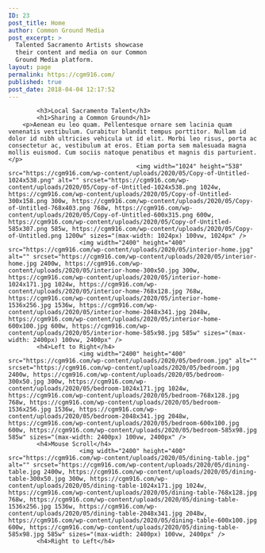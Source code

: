 ```yaml
---
ID: 23
post_title: Home
author: Common Ground Media
post_excerpt: >
  Talented Sacramento Artists showcase
  their content and media on our Common
  Ground Media platform.
layout: page
permalink: https://cgm916.com/
published: true
post_date: 2018-04-04 12:17:52
---
```

<!-- d751713988987e9331980363e24189ce -->		
			<h3>Local Sacramento Talent</h3>		
			<h1>Sharing a Common Ground</h1>		
		<p>Aenean eu leo quam. Pellentesque ornare sem lacinia quam venenatis vestibulum. Curabitur blandit tempus porttitor. Nullam id dolor id nibh ultricies vehicula ut id elit. Morbi leo risus, porta ac consectetur ac, vestibulum at eros. Etiam porta sem malesuada magna mollis euismod. Cum sociis natoque penatibus et magnis dis parturient.</p>		
										<img width="1024" height="538" src="https://cgm916.com/wp-content/uploads/2020/05/Copy-of-Untitled-1024x538.png" alt="" srcset="https://cgm916.com/wp-content/uploads/2020/05/Copy-of-Untitled-1024x538.png 1024w, https://cgm916.com/wp-content/uploads/2020/05/Copy-of-Untitled-300x158.png 300w, https://cgm916.com/wp-content/uploads/2020/05/Copy-of-Untitled-768x403.png 768w, https://cgm916.com/wp-content/uploads/2020/05/Copy-of-Untitled-600x315.png 600w, https://cgm916.com/wp-content/uploads/2020/05/Copy-of-Untitled-585x307.png 585w, https://cgm916.com/wp-content/uploads/2020/05/Copy-of-Untitled.png 1200w" sizes="(max-width: 1024px) 100vw, 1024px" />											
                        <img width="2400" height="400" src="https://cgm916.com/wp-content/uploads/2020/05/interior-home.jpg" alt="" srcset="https://cgm916.com/wp-content/uploads/2020/05/interior-home.jpg 2400w, https://cgm916.com/wp-content/uploads/2020/05/interior-home-300x50.jpg 300w, https://cgm916.com/wp-content/uploads/2020/05/interior-home-1024x171.jpg 1024w, https://cgm916.com/wp-content/uploads/2020/05/interior-home-768x128.jpg 768w, https://cgm916.com/wp-content/uploads/2020/05/interior-home-1536x256.jpg 1536w, https://cgm916.com/wp-content/uploads/2020/05/interior-home-2048x341.jpg 2048w, https://cgm916.com/wp-content/uploads/2020/05/interior-home-600x100.jpg 600w, https://cgm916.com/wp-content/uploads/2020/05/interior-home-585x98.jpg 585w" sizes="(max-width: 2400px) 100vw, 2400px" />                    
			<h4>Left to Right</h4>		
                        <img width="2400" height="400" src="https://cgm916.com/wp-content/uploads/2020/05/bedroom.jpg" alt="" srcset="https://cgm916.com/wp-content/uploads/2020/05/bedroom.jpg 2400w, https://cgm916.com/wp-content/uploads/2020/05/bedroom-300x50.jpg 300w, https://cgm916.com/wp-content/uploads/2020/05/bedroom-1024x171.jpg 1024w, https://cgm916.com/wp-content/uploads/2020/05/bedroom-768x128.jpg 768w, https://cgm916.com/wp-content/uploads/2020/05/bedroom-1536x256.jpg 1536w, https://cgm916.com/wp-content/uploads/2020/05/bedroom-2048x341.jpg 2048w, https://cgm916.com/wp-content/uploads/2020/05/bedroom-600x100.jpg 600w, https://cgm916.com/wp-content/uploads/2020/05/bedroom-585x98.jpg 585w" sizes="(max-width: 2400px) 100vw, 2400px" />                    
			<h4>Mouse Scroll</h4>		
                        <img width="2400" height="400" src="https://cgm916.com/wp-content/uploads/2020/05/dining-table.jpg" alt="" srcset="https://cgm916.com/wp-content/uploads/2020/05/dining-table.jpg 2400w, https://cgm916.com/wp-content/uploads/2020/05/dining-table-300x50.jpg 300w, https://cgm916.com/wp-content/uploads/2020/05/dining-table-1024x171.jpg 1024w, https://cgm916.com/wp-content/uploads/2020/05/dining-table-768x128.jpg 768w, https://cgm916.com/wp-content/uploads/2020/05/dining-table-1536x256.jpg 1536w, https://cgm916.com/wp-content/uploads/2020/05/dining-table-2048x341.jpg 2048w, https://cgm916.com/wp-content/uploads/2020/05/dining-table-600x100.jpg 600w, https://cgm916.com/wp-content/uploads/2020/05/dining-table-585x98.jpg 585w" sizes="(max-width: 2400px) 100vw, 2400px" />                    
			<h4>Right to Left</h4>